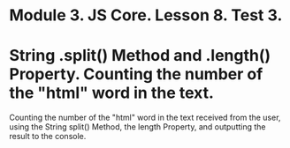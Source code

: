 # Module 3. JS Core. Lesson 8. Test 3.

# String .split() Method and .length() Property. Counting the number of the "html" word in the text.

Counting the number of the "html" word in the text received from the user, using the String split() Method, the length Property, and outputting the result to the console.
